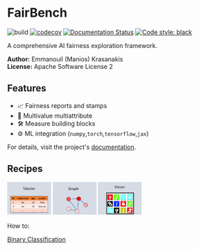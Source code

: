 # FairBench

![build](https://github.com/mever-team/FairBench/actions/workflows/tests.yml/badge.svg)
[![codecov](https://codecov.io/gh/mever-team/FairBench/branch/main/graph/badge.svg?token=qeiNv3DN0W)](https://codecov.io/gh/mever-team/FairBench)
[![Documentation Status](https://readthedocs.org/projects/fairbench/badge/?version=latest)](https://fairbench.readthedocs.io/)
[![Code style: black](https://img.shields.io/badge/code%20style-black-000000.svg)](https://github.com/psf/black)

A comprehensive AI fairness exploration framework.

**Author:** Emmanouil (Manios) Krasanakis <br>
**License:** Apache Software License 2

## Features

- :chart_with_upwards_trend: Fairness reports and stamps
- :flags: Multivalue multiattribute
- :hammer_and_wrench: Measure building blocks
- :gear: ML integration (`numpy`,`torch`,`tensorflow`,`jax`)

For details, visit the project's [documentation](https://fairbench.readthedocs.io/).

## Recipes

[<img alt="branches" width="20%" src="docs/images/tabular.png" />](examples/demos/demo.ipynb)
[<img alt="branches" width="20%" src="docs/images/graphs.png" />](examples/demos/graphs.ipynb)
[<img alt="branches" width="20%" src="docs/images/vision.png" />](examples/demos/vision.ipynb)

How to:

[Binary Classification](examples/recipes/classification_binary.ipynb)